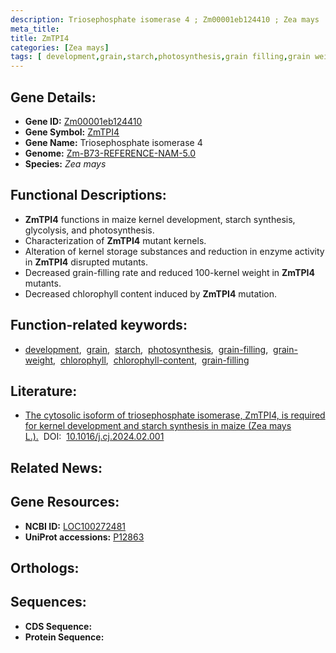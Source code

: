 ```yaml
---
description: Triosephosphate isomerase 4 ; Zm00001eb124410 ; Zea mays
meta_title:
title: ZmTPI4
categories: [Zea mays]
tags: [ development,grain,starch,photosynthesis,grain filling,grain weight,chlorophyll,chlorophyll content,grain-filling ]
---
```


## Gene Details:
- **Gene ID:** [Zm00001eb124410]()
- **Gene Symbol:** <u>ZmTPI4</u>
- **Gene Name:** Triosephosphate isomerase 4
- **Genome:** [Zm-B73-REFERENCE-NAM-5.0](https://www.maizegdb.org/)
- **Species:** *Zea mays*

## Functional Descriptions:
   - **ZmTPI4** functions in maize kernel development, starch synthesis, glycolysis, and photosynthesis.
   - Characterization of **ZmTPI4** mutant kernels.
   - Alteration of kernel storage substances and reduction in enzyme activity in **ZmTPI4** disrupted mutants.
   - Decreased grain-filling rate and reduced 100-kernel weight in **ZmTPI4** mutants.
   - Decreased chlorophyll content induced by **ZmTPI4** mutation.

## Function-related keywords:
   - [development](/tags/development/),&nbsp;&nbsp;[grain](/tags/grain/),&nbsp;&nbsp;[starch](/tags/starch/),&nbsp;&nbsp;[photosynthesis](/tags/photosynthesis/),&nbsp;&nbsp;[grain-filling](/tags/grain-filling/),&nbsp;&nbsp;[grain-weight](/tags/grain-weight/),&nbsp;&nbsp;[chlorophyll](/tags/chlorophyll/),&nbsp;&nbsp;[chlorophyll-content](/tags/chlorophyll-content/),&nbsp;&nbsp;[grain-filling](/tags/grain-filling/)

## Literature:
   - [The cytosolic isoform of triosephosphate isomerase, ZmTPI4, is required for kernel development and starch synthesis in maize (Zea mays L.).](https://www.doi.org/10.1016/j.cj.2024.02.001)&nbsp;&nbsp;DOI:&nbsp;&nbsp;[10.1016/j.cj.2024.02.001](https://www.doi.org/10.1016/j.cj.2024.02.001)

## Related News:

## Gene Resources:
- **NCBI ID:**  [LOC100272481](https://www.ncbi.nlm.nih.gov/search/all/?term=LOC100272481)
- **UniProt accessions:**  [P12863](https://www.uniprot.org/uniprotkb/P12863/entry)

## Orthologs:

## Sequences:
- **CDS Sequence:**
- **Protein Sequence:**
